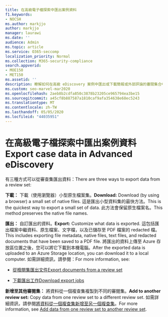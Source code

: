 ```yaml
---
title: 在高級電子檔探索中匯出案例資料
f1.keywords:
- NOCSH
ms.author: markjjo
author: markjjo
manager: laurawi
ms.date: ''
audience: Admin
ms.topic: article
ms.service: O365-seccomp
localization_priority: Normal
ms.collection: M365-security-compliance
search.appverid:
- MOE150
- MET150
ms.assetid: ''
description: 瞭解如何在高級 eDiscovery 案例中匯出或下載簡報或外部評論的審閱集合中的內容。
ms.custom: seo-marvel-mar2020
ms.openlocfilehash: 2aeb8b2cdfa850c3878b23205ce965794ea3be15
ms.sourcegitcommit: a45cf8b887587a1810caf9afa354638e68ec5243
ms.translationtype: MT
ms.contentlocale: zh-TW
ms.lasthandoff: 05/05/2020
ms.locfileid: "44035951"
---
```

# <a name="export-case-data-in-advanced-ediscovery"></a><span data-ttu-id="0a1f1-103">在高級電子檔探索中匯出案例資料</span><span class="sxs-lookup"><span data-stu-id="0a1f1-103">Export case data in Advanced eDiscovery</span></span>

<span data-ttu-id="0a1f1-104">有三種方式可以從審查集匯出資料：</span><span class="sxs-lookup"><span data-stu-id="0a1f1-104">There are three ways to export data from a review set:</span></span>

<span data-ttu-id="0a1f1-105">**下載：** 下載（使用瀏覽器）小型原生檔案集。</span><span class="sxs-lookup"><span data-stu-id="0a1f1-105">**Download:** Download (by using a browser) a small set of native files.</span></span> <span data-ttu-id="0a1f1-106">這是匯出小型資料集的最快方法。</span><span class="sxs-lookup"><span data-stu-id="0a1f1-106">This is the quickest way to export a small set of data.</span></span> <span data-ttu-id="0a1f1-107">此方法會保留原生檔案名。</span><span class="sxs-lookup"><span data-stu-id="0a1f1-107">This method preserves the native file names.</span></span>

<span data-ttu-id="0a1f1-108">**匯出：** 自訂匯出的資料。</span><span class="sxs-lookup"><span data-stu-id="0a1f1-108">**Export:** Customize what data is exported.</span></span> <span data-ttu-id="0a1f1-109">這包括匯出檔案中繼資料、原生檔案、文字檔，以及已儲存至 PDF 檔案的 redacted 檔。</span><span class="sxs-lookup"><span data-stu-id="0a1f1-109">This includes exporting file metadata, native files, text files, and redacted documents that have been saved to a PDF file.</span></span> <span data-ttu-id="0a1f1-110">將匯出的資料上傳至 Azure 存放區位置之後，您可以將它下載到本機電腦。</span><span class="sxs-lookup"><span data-stu-id="0a1f1-110">After the exported data is uploaded to an Azure Storage location, you can download it to a local computer.</span></span> <span data-ttu-id="0a1f1-111">如需詳細資訊，請參閱：</span><span class="sxs-lookup"><span data-stu-id="0a1f1-111">For more information, see:</span></span> 

   - [<span data-ttu-id="0a1f1-112">從檢閱集匯出文件</span><span class="sxs-lookup"><span data-stu-id="0a1f1-112">Export documents from a review set</span></span>](export-documents-from-review-set.md)

   - [<span data-ttu-id="0a1f1-113">下載匯出工作</span><span class="sxs-lookup"><span data-stu-id="0a1f1-113">Download export jobs</span></span>](download-export-jobs.md)

<span data-ttu-id="0a1f1-114">**新增至其他審閱集：** 將資料從一個複查集複製到不同的審閱集。</span><span class="sxs-lookup"><span data-stu-id="0a1f1-114">**Add to another review set:** Copy data from one review set to a different review set.</span></span> <span data-ttu-id="0a1f1-115">如需詳細資訊，請參閱[將資料從一個複查集新增至另一個複查集](add-data-to-review-set-from-another-review-set.md)。</span><span class="sxs-lookup"><span data-stu-id="0a1f1-115">For more information, see [Add data from one review set to another review set](add-data-to-review-set-from-another-review-set.md).</span></span> 
